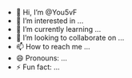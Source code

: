 - 👋 Hi, I’m @You5vF
- 👀 I’m interested in ...
- 🌱 I’m currently learning ...
- 💞️ I’m looking to collaborate on ...
- 📫 How to reach me ...
- 😄 Pronouns: ...
- ⚡ Fun fact: ...

<!---
You5vF/You5vF is a ✨ special ✨ repository because its `README.md` (this file) appears on your GitHub profile.
You can click the Preview link to take a look at your changes.
--->
